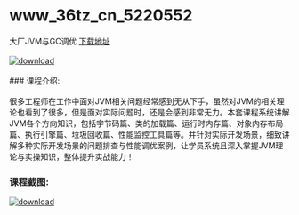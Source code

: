 # www_36tz_cn_5220552
大厂JVM与GC调优
[下载地址](http://www.36tz.cn/article/5220552 "下载地址")
<br/></br>[![download](http://36tz.cn/muke_img/2021_07_1-61-300x129.png "下载地址")](http://www.36tz.cn/article/5220552 "下载地址")
<br/></br>### 课程介绍:<br/></br>很多工程师在工作中面对JVM相关问题经常感到无从下手，虽然对JVM的相关理论也看到了很多，但是面对实际问题时，还是会感到非常无力。本套课程系统讲解JVM各个方向知识，包括字节码篇、类的加载篇、运行时内存篇、对象内存布局篇、执行引擎篇、垃圾回收篇、性能监控工具篇等。并针对实际开发场景，细致讲解多种实际开发场景的问题排查与性能调优案例，让学员系统且深入掌握JVM理论与实操知识，整体提升实战能力！

### 课程截图:
[![download](http://36tz.cn/muke_img/2021_07_2-56.png "下载地址")](http://www.36tz.cn/article/5220552 "下载地址")
